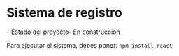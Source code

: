 <h1>Sistema de registro</h1>
- Estado del proyecto- En construcción

Para ejecutar el sistema, debes  poner:
```npm install react```
